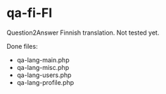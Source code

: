 qa-fi-FI
========

Question2Answer Finnish translation. Not tested yet. 

Done files:
* qa-lang-main.php
* qa-lang-misc.php
* qa-lang-users.php
* qa-lang-profile.php

